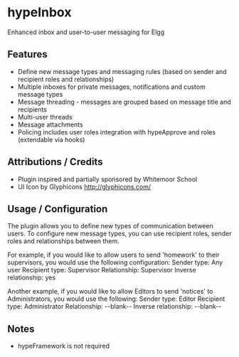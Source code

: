 hypeInbox
===========

Enhanced inbox and user-to-user messaging for Elgg

## Features ##

* Define new message types and messaging rules (based on sender and recipient roles and relationships)
* Multiple inboxes for private messages, notifications and custom message types
* Message threading - messages are grouped based on message title and recipients
* Multi-user threads
* Message attachments
* Policing includes user roles integration with hypeApprove and roles (extendable via hooks)

## Attributions / Credits ##

* Plugin inspired and partially sponsored by Whitemoor School
* UI Icon by Glyphicons http://glyphicons.com/

## Usage / Configuration ##

The plugin allows you to define new types of communication between users. To configure new message types,
you can use recipient roles, sender roles and relationships between them.

For example, if you would like to allow users to send 'homework' to their supervisors,
you would use the following configuration:
Sender type: Any user
Recipient type: Supervisor
Relationship: Supervisor
Inverse relationship: yes

Another example, if you would like to allow Editors to send 'notices' to Administrators, you would use the following:
Sender type: Editor
Recipient type: Administrator
Relationship: --blank--
Inverse relationship: --blank--

## Notes ##

* hypeFramework is not required


